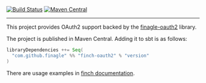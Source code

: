 
[![Build Status](https://travis-ci.com/finch/finch-oauth2.svg?branch=master)](https://travis-ci.com/finch/finch-oauth2)
[![Maven Central](https://img.shields.io/maven-central/v/com.github.finagle/finch-oauth2_2.12.svg)](https://maven-badges.herokuapp.com/maven-central/com.github.finagle/finch-oauth2_2.12)

----

This project provides OAuth2 support backed by the [finagle-oauth2][finagle-oauth2] library.

The project is published in Maven Central. Adding it to sbt is as follows:
```scala
libraryDependencies ++= Seq(
  "com.github.finagle" %% "finch-oauth2" % "version"
)
```

There are usage examples in [finch documentation](finch-oauth-cookbook).

[finagle-oauth2]: https://github.com/finagle/finagle-oauth2
[finch-oauth-cookbook]: http://finagle.github.io/finch/cookbook.html#oauth2
